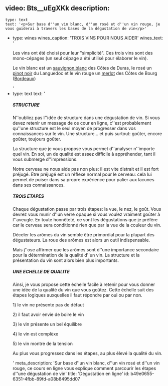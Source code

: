 video: Bts__uEgXKk
description:
  -
    type: text
    text: '<p>Sur base d''un vin blanc, d''un rosé et d''un vin rouge, je vous guiderai à travers les bases de la dégustation de vin</p>'
  -
    type: wines
    wines_caption: 'TROIS VINS POUR NOUS AIDER'
    wines_text: '<p>Les vins ont été choisi pour leur "simplicité". Ces trois vins sont des mono-cépages (un seul cépage a été utilisé pour élaborer le vin).</p><p>Le vin blanc est un <a href="/fr/grape/sauvignon-blanc">sauvignon blanc</a> des Côtes de Duras, le rosé un <a href="/fr/grape/pinot-noir">pinot noir</a> du Languedoc et le vin rouge un <a href="/fr/grape/merlot">merlot</a> des Côtes de Bourg (<a href="/fr/region/bordeaux">Bordeaux</a>)</p>'
  -
    type: text
    text: '<h5>STRUCTURE</h5><p>N''oubliez pas l''idée de structure dans une dégustation de vin. Si vous devez retenir un message de ce cour en ligne, c''est probablement qu''une structure est le seul moyen de progresser dans vos connaissances sur le vin. Une structure... et puis surtout: goûter, encore goûter, toujours goûter.</p><p>La structure que je vous propose vous permet d''analyser n''importe quel vin. En soi, un de qualité est assez difficile à appréhender, tant il vous submerge d''impressions.</p><p>Notre cerveau ne nous aide pas non plus: il est vite distrait et il est fort préjugé. Etre préjugé est un réflexe normal pour le cerveau: cela lui permet de puiser dans sa propre expérience pour palier aux lacunes dans ses connaissances.</p><h5>TROIS ETAPES</h5><p>Chaque dégustation passe par trois étapes: la vue, le nez, le goût. Vous devrez vous munir d''un verre opaque si vous voulez vraiment goûter à l''aveugle. En toute honnêteté, ce sont les dégustations que je préfère car le cerveau sera conditionné rien que par la vue de la couleur du vin.</p><p>Déceler les arômes du vin semble être primordial pour la plupart des dégustateurs. La roue des arômes est alors un outil indispensable.</p><p>Mais j''ose affirmer que les arômes sont d''une importance secondaire pour la détermination de la qualité d''un vin. La structure et la présentation du vin sont alors bien plus importants.</p><h5>UNE ECHELLE DE QUALITE</h5><p>Ainsi, je vous propose cette échelle facile à retenir pour vous donner une idée de la qualité du vin que vous goûtez. Cette échelle suit des étapes logiques auxquelles il faut répondre par oui ou par non.</p><p>1) le vin ne présente pas de défaut</p><p>2) il faut avoir envie de boire le vin</p><p>3) le vin présente un bel équilibre</p><p>4) le vin est complèxe</p><p>5) le vin montre de la tension</p><p>Au plus vous progressez dans les étapes, au plus élevé la qualité du vin.</p>'
meta_description: 'Sur base d''un vin blanc, d''un vin rosé et d''un vin rouge, ce cours en ligne vous explique comment parcourir les étapes d''une dégustation de vin'
title: 'Dégustation en ligne'
id: b49e0655-6351-4fbb-89fd-a08b8495dd07
